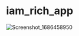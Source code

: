 # iam_rich_app

![Screenshot_1686458950](https://github.com/pdr-dev71/i-am-rich-app/assets/53342708/66aa40a6-7229-49cf-9e43-23806c0a56ab)
